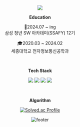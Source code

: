 
<div align=center>
 <img src="https://capsule-render.vercel.app/api?type=waving&color=0:E7E8CC,50:F3A5B6,100:D17C92&height=180&section=header&text=Da-ee&fontSize=38&fontColor=5A5A42" />




**Education**

💙2024.07 ~ ing<br>
삼성 청년 SW 아카데미(SSAFY) 12기

🎓2020.03 ~ 2024.02<br>
세종대학교 전자정보통신공학과

<br>

**Tech Stack**

<img src="https://img.shields.io/badge/Python-3776AB?style=flat-square&logo=python&logoColor=FFD43B"/> <img src="https://img.shields.io/badge/Django-092E20?style=flat-square&logo=django&logoColor=ffffff"/> <img src="https://img.shields.io/badge/JavaScript-F7DF1E?style=flat-square&logo=javascript&logoColor=000000"/> <img src="https://img.shields.io/badge/Vue.js-41B883?style=flat-square&logo=vue.js&logoColor=35495E"/> 

<br>

**Algorithm**

[![Solved.ac Profile](http://mazassumnida.wtf/api/v2/generate_badge?boj=ebeleey)](https://solved.ac/ebeleey/)


![footer](https://capsule-render.vercel.app/api?section=footer&type=waving&color=0:E7E8CC,50:F3A5B6,100:D17C92)

</div>

